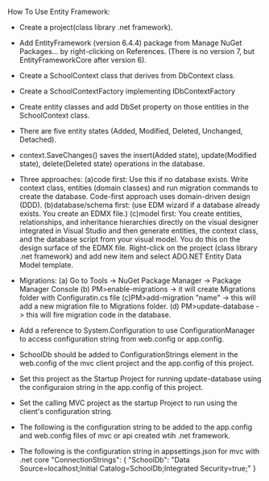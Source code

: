 ﻿How To Use Entity Framework:
- Create a project(class library .net framework).
- Add EntityFramework (version 6.4.4) package from Manage NuGet Packages... by right-clicking on References. (There is no version 7, but EntityFrameworkCore after version 6).
- Create a SchoolContext class that derives from DbContext class.
- Create a SchoolContextFactory implementing IDbContextFactory<SchoolContext>
- Create entity classes and add DbSet property on those entities in the SchoolContext class.
- There are five entity states (Added, Modified, Deleted, Unchanged, Detached).
- context.SaveChanges() saves the insert(Added state), update(Modified state), delete(Deleted state) operations in the database.
- Three approaches: 
	(a)code first: Use this if no database exists. Write context class, entities (domain classes) and run migration commands to 
				   create the database. Code-first approach uses domain-driven design (DDD).
	(b)database/schema first: (use EDM wizard if a database already exists. You create an EDMX file.)
	(c)model first: You create entities, relationships, and inheritance hierarchies directly on the visual designer
					integrated in Visual Studio and then generate entities, the context class, and the database script from your visual model.
					You do this on the design surface of the EDMX file. Right-click on the project (class library .net framework) and add new item
					and select ADO.NET Entity Data Model template.

 
- Migrations: (a) Go to Tools -> NuGet Package Manager -> Package Manager Console (b) PM>enable-migrations -> it will create Migrations folder 
	   with Configuratin.cs file (c)PM>add-migration "name" -> this will add a new migration file to Migrations folder. (d) PM>update-database -> this will fire migration code in the database.
- Add a reference to System.Configuration to use ConfigurationManager to access configuration string from web.config or app.config.
- SchoolDb should be added to ConfigurationStrings element in the web.config of the mvc client project and the app.config of this project.
- Set this project as the Startup Project for running update-database using the configuraion string in the app.config of this project.
- Set the calling MVC project as the startup Project to run using the client's configuration string.
- The following is the configuration string to be added to the app.config and web.config files of mvc or api created wtih .net framework.
      <connectionStrings>
         <add name="SchoolDb"
              connectionString="Data Source=localhost; Initial Catalog=SchoolDb; Integrated Security=True;"
              providerName="System.Data.SqlClient" />
      </connectionStrings>
- The following is the configuration string in appsettings.json for mvc with .net core
  "ConnectionStrings": {
    "SchoolDb": "Data Source=localhost;Initial Catalog=SchoolDb;Integrated Security=true;"
  }

